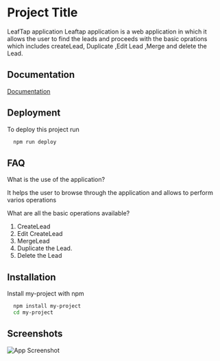 
# Project Title
LeafTap application 
Leaftap application is a web application in which it allows the user to find the leads and proceeds with the basic oprations which includes createLead, Duplicate ,Edit Lead ,Merge and delete the Lead.




## Documentation

[Documentation](https://linktodocumentation)


## Deployment

To deploy this project run

```bash
  npm run deploy
```


## FAQ

What is the use of the application? 

It helps the user to browse through the application and allows to perform varios operations

What are all the basic operations available?

1. CreateLead
2. Edit CreateLead
3. MergeLead
4. Duplicate the Lead.
5. Delete the Lead







## Installation

Install my-project with npm

```bash
  npm install my-project
  cd my-project
```
    
## Screenshots

![App Screenshot](https://via.placeholder.com/468x300?text=App+Screenshot+Here)

